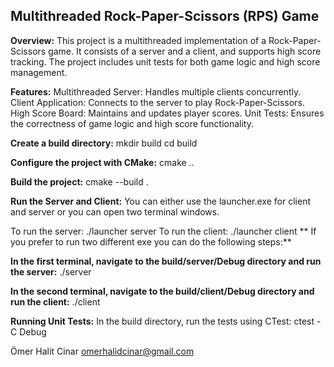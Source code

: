 Multithreaded Rock-Paper-Scissors (RPS) Game
--------------------------------------------------------------

**Overview:**
This project is a multithreaded implementation of a Rock-Paper-Scissors game. It consists of a server and a client, and supports high score tracking. The project includes unit tests for both game logic and high score management.

**Features:**
Multithreaded Server: Handles multiple clients concurrently.
Client Application: Connects to the server to play Rock-Paper-Scissors.
High Score Board: Maintains and updates player scores.
Unit Tests: Ensures the correctness of game logic and high score functionality.

**Create a build directory:**
mkdir build
cd build

**Configure the project with CMake:**
cmake ..

**Build the project:**
cmake --build .

**Run the Server and Client:**
You can either use the launcher.exe for client and server or you can open two terminal windows.

To run the server: ./launcher server
To run the client: ./launcher client
**
If you prefer to run two different exe you can do the following steps:**

**In the first terminal, navigate to the build/server/Debug directory and run the server:**
./server

**In the second terminal, navigate to the build/client/Debug directory and run the client:**
./client

**Running Unit Tests:**
In the build directory, run the tests using CTest:
ctest -C Debug

Ömer Halit Cinar
omerhalidcinar@gmail.com

